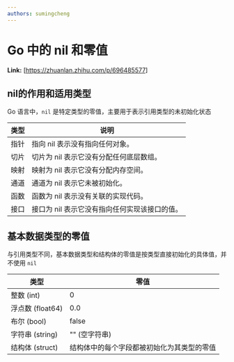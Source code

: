 ```yaml
---
authors: sumingcheng
---
```

# Go 中的 nil 和零值



 **Link:** [https://zhuanlan.zhihu.com/p/696485577]

## nil的作用和适用类型  

Go 语言中，`nil` 是特定类型的零值，主要用于表示引用类型的未初始化状态

| 类型 | 说明 |
| --- | --- |
| 指针 | 指向 nil 表示没有指向任何对象。 |
| 切片 | 切片为 nil 表示它没有分配任何底层数组。 |
| 映射 | 映射为 nil 表示它没有分配内存空间。 |
| 通道 | 通道为 nil 表示它未被初始化。 |
| 函数 | 函数为 nil 表示没有关联的实现代码。 |
| 接口 | 接口为 nil 表示它没有指向任何实现该接口的值。 |

## 基本数据类型的零值  

与引用类型不同，基本数据类型和结构体的零值是按类型直接初始化的具体值，并不使用 `nil`

| 类型 | 零值 |
| --- | --- |
| 整数 (int) | 0 |
| 浮点数 (float64) | 0.0 |
| 布尔 (bool) | false |
| 字符串 (string) | "" (空字符串) |
| 结构体 (struct) | 结构体中的每个字段都被初始化为其类型的零值 |

